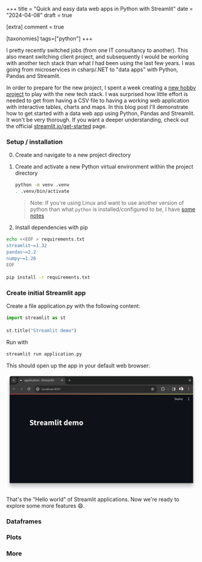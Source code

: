 +++
title = "Quick and easy data web apps in Python with Streamlit"
date = "2024-04-08"
draft = true

[extra]
comment = true

[taxonomies]
tags=["python"]
+++

I pretty recently switched jobs (from one IT consultancy to another).
This also meant switching client project, and subsequently I would be working with another tech stack than what I had been using the last few years.
I was going from microservices in csharp/.NET to "data apps" with Python, Pandas and Streamlit.

In order to prepare for the new project, I spent a week creating a [new hobby project](/projects/bike-count/) to play with the new tech stack.
I was surprised how little effort is needed to get from having a CSV file to having a working web application with interactive tables, charts and maps.
In this blog post I'll demonstrate how to get started with a data web app using Python, Pandas and Streamlit. It won't be very thorough.
If you want a deeper understanding, check out the official [streamlit.io/get-started](https://docs.streamlit.io/get-started) page.

### Setup / installation

0. Create and navigate to a new project directory

1. Create and activate a new Python virtual environment within the project directory

   ```bash
   python -m venv .venv
   . .venv/bin/activate
   ```

   > Note:
   > If you're using Linux and want to use another version of python than what `python` is installed/configured to be,
   > I have [some notes](https://notes.christianfosli.com/python.html#managing-multiple-python-versions-and-dependencies)

2. Install dependencies with pip

```bash
echo <<EOF > requirements.txt
streamlit~=1.32
pandas~=2.2
numpy~=1.26
EOF

pip install -r requirements.txt
```

### Create initial Streamlit app

Create a file application.py with the following content:

```python
import streamlit as st

st.title("Streamlit demo")
```

Run with

```bash
streamlit run application.py
```

This should open up the app in your default web browser:

![initial streamlit app in web browser](initial_streamlit_browser.png)

That's the "Hello world" of Streamlit applications.
Now we're ready to explore some more features 😄.

### Dataframes

### Plots

### More
